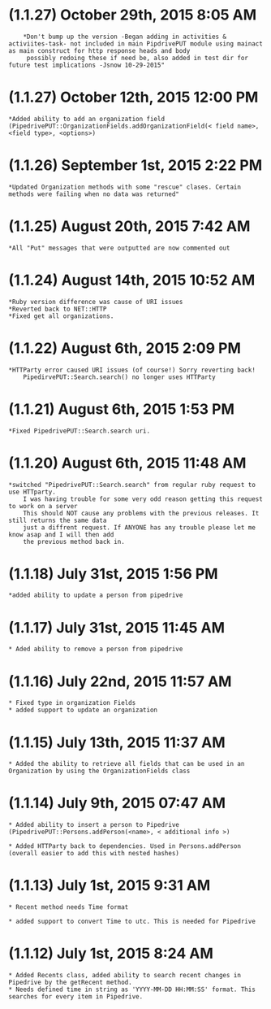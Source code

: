 # (1.1.27) October 29th, 2015 8:05 AM
        *Don't bump up the version -Began adding in activities & activiites-task- not included in main PipdrivePUT module using mainact as main construct for http response heads and body
         possibly redoing these if need be, also added in test dir for future test implications -Jsnow 10-29-2015"


# (1.1.27) October 12th, 2015 12:00 PM
	*Added ability to add an organization field (PipedrivePUT::OrganizationFields.addOrganizationField(< field name>, <field type>, <options>)

# (1.1.26) September 1st, 2015 2:22 PM
	*Updated Organization methods with some "rescue" clases. Certain methods were failing when no data was returned"

# (1.1.25) August 20th, 2015 7:42 AM
	*All "Put" messages that were outputted are now commented out

# (1.1.24) August 14th, 2015 10:52 AM
	*Ruby version difference was cause of URI issues
	*Reverted back to NET::HTTP
	*Fixed get all organizations.

# (1.1.22) August 6th, 2015 2:09 PM
	*HTTParty error caused URI issues (of course!) Sorry reverting back!
		PipedirvePUT::Search.search() no longer uses HTTParty

# (1.1.21) August 6th, 2015 1:53 PM
	*Fixed PipedrivePUT::Search.search uri.

# (1.1.20) August 6th, 2015 11:48 AM
	*switched "PipedrivePUT::Search.search" from regular ruby request to use HTTparty.
		I was having trouble for some very odd reason getting this request to work on a server
		This should NOT cause any problems with the previous releases. It still returns the same data 
		just a diffrent request. If ANYONE has any trouble please let me know asap and I will then add
		the previous method back in.

# (1.1.18) July 31st, 2015 1:56 PM
	*added ability to update a person from pipedrive

# (1.1.17) July 31st, 2015 11:45 AM
	* Aded ability to remove a person from pipedrive

# (1.1.16) July 22nd, 2015 11:57 AM
	* Fixed type in organization Fields
	* added support to update an organization

# (1.1.15) July 13th, 2015 11:37 AM
	* Added the ability to retrieve all fields that can be used in an Organization by using the OrganizationFields class

# (1.1.14) July 9th, 2015 07:47 AM
	* Added ability to insert a person to Pipedrive (PipedrivePUT::Persons.addPerson(<name>, < additional info >)

	* Added HTTParty back to dependencies. Used in Persons.addPerson (overall easier to add this with nested hashes)

# (1.1.13) July 1st, 2015 9:31 AM
	* Recent method needs Time format

	* added support to convert Time to utc. This is needed for Pipedrive

# (1.1.12) July 1st, 2015 8:24 AM
	* Added Recents class, added ability to search recent changes in Pipedrive by the getRecent method. 
	* Needs defined time in string as 'YYYY-MM-DD HH:MM:SS' format. This searches for every item in Pipedrive.
